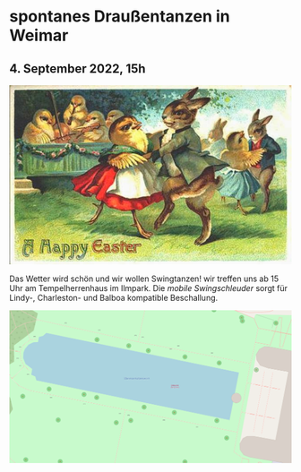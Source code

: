 # **spontanes Draußentanzen** in Weimar
## 4. September 2022, 15h
![](dance.jpg)

Das Wetter wird schön und wir wollen Swingtanzen!
wir treffen uns ab 15 Uhr am Tempelherrenhaus im Ilmpark. Die *mobile Swingschleuder* sorgt für Lindy-, Charleston- und Balboa kompatible Beschallung.

[![Tempelherrenhaus in Weimar](map.svg)](https://osm.org/go/0MAV~e~OF?m= " Treffpunkt am Tempelherrenhaus im Ilmpark")

